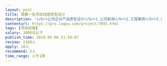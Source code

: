 ```yaml
---                
layout: post       
title: 需要一名项目经理原型设计           
description: '</br>公司企业产品原型设计</br>1.公司新闻</br>2.工程案例</br>3.产品管理优化（参数要能自定义，多图上传）</br>'     
contenturl: https://pro.lagou.com/project/7691.html      
tags: [项目经理]            
salary: 3000元以下          
publish_time: 2018-05-06 21:59:07         
review: 2168人                   
apply: 10人                   
recommend: 5人                   
time_range: 小于1周              
---                 
```

